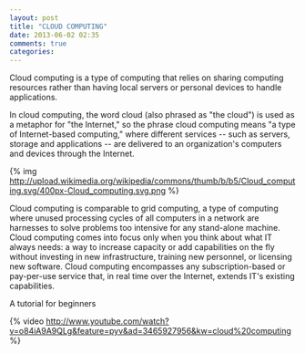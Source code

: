 ```yaml
---
layout: post
title: "CLOUD COMPUTING"
date: 2013-06-02 02:35
comments: true
categories: 
---
```

Cloud computing is a type of computing that relies on sharing computing resources rather than having local servers or personal devices to handle applications.

In cloud computing, the word cloud (also phrased as "the cloud") is used as a metaphor for "the Internet," so the phrase cloud computing means "a type of Internet-based computing," where different services -- such as servers, storage and applications -- are delivered to an organization's computers and devices through the Internet.

{% img http://upload.wikimedia.org/wikipedia/commons/thumb/b/b5/Cloud_computing.svg/400px-Cloud_computing.svg.png %}

Cloud computing is comparable to grid computing, a type of computing where unused processing cycles of all computers in a network are harnesses to solve problems too intensive for any stand-alone machine.
Cloud computing comes into focus only when you think about what IT always needs: a way to increase capacity or add capabilities on the fly without investing in new infrastructure, training new personnel, or licensing new software. Cloud computing encompasses any subscription-based or pay-per-use service that, in real time over the Internet, extends IT's existing capabilities.

A tutorial for beginners

{% video http://www.youtube.com/watch?v=o84iA9A9QLg&feature=pyv&ad=3465927956&kw=cloud%20computing %}
